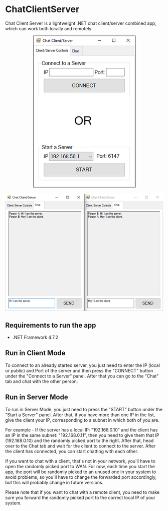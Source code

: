 # ChatClientServer
Chat Client Server is a lightweight .NET chat client/server combined app, which can work both locally and remotely

<p align="center">
	<img src="https://github.com/ProudlyTM/ChatClientServer/blob/main/Screenshots/client_server_main_window.png" alt="Client/Server Main Window"></img><br/><br/>
	<img src="https://github.com/ProudlyTM/ChatClientServer/blob/main/Screenshots/client_server_chat_window.png" alt="Client/Server Chat Window"></img>
</p>

## Requirements to run the app
* .NET Framework 4.7.2

## Run in Client Mode
To connect to an already started server, you just need to enter the IP (local or public) and Port of the server and then press the "CONNECT" button under the "Connect to a Server" panel. After that you can go to the "Chat" tab and chat with the other person.

## Run in Server Mode
To run in Server Mode, you just need to press the "START" button under the "Start a Server" panel. After that, if you have more than one IP in the list, give the client your IP, corresponding to a subnet in which both of you are.

For example - If the server has a local IP: "192.168.0.10" and the client has an IP in the same subnet: "192.168.0.11", then you need to give them that IP (192.168.0.10) and the randomly picked port to the right. After that, head over to the Chat tab and wait for the client to connect to the server. After the client has connected, you can start chatting with each other.

If you want to chat with a client, that's not in your network, you'll have to open the randomly picked port to WAN. For now, each time you start the app, the port will be randomly picked to an unused one in your system to avoid problems, so you'll have to change the forwarded port accordingly, but this will probably change in future versions.

Please note that if you want to chat with a remote client, you need to make sure you forward the randomly picked port to the correct local IP of your system.
